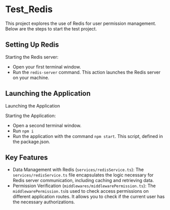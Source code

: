 # Test_Redis

This project explores the use of Redis for user permission management. Below are the steps to start the test project.

## Setting Up Redis

Starting the Redis server:
- Open your first terminal window.
- Run the `redis-server` command. This action launches the Redis server on your machine.

## Launching the Application
Launching the Application

Starting the Application:
- Open a second terminal window.
- Run `npm i`
- Run the application with the command `npm start`. This script, defined in the package.json.

## Key Features
- Data Management with Redis (`services/redisService.ts`):
The `services/redisService.ts` file encapsulates the logic necessary for Redis server communication, including caching and retrieving data.
- Permission Verification (`middlewares/middlewarePermission.ts`):
The `middlewarePermission.ts`is used to check access permissions on different application routes. It allows you to check if the current user has the necessary authorizations.
